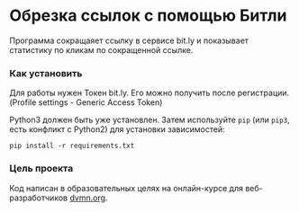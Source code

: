 # Обрезка ссылок с помощью Битли

Программа сокращаяет ссылку в сервисе bit.ly и показывает статистику по кликам по сокращенной ссылке.

### Как установить

Для работы нужен Токен bit.ly. Его можно получить поcле регистрации. (Profile settings - Generic Access Token)

Python3 должен быть уже установлен. 
Затем используйте `pip` (или `pip3`, есть конфликт с Python2) для установки зависимостей:
```
pip install -r requirements.txt
```

### Цель проекта

Код написан в образовательных целях на онлайн-курсе для веб-разработчиков [dvmn.org](https://dvmn.org/).